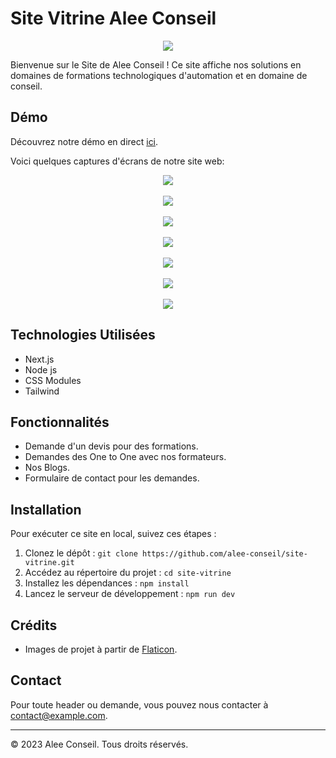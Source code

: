 # Site Vitrine Alee Conseil 

<div align="center"><img src="https://i.ibb.co/XXT3608/logo.png" /></div>

Bienvenue sur le Site de Alee Conseil ! Ce site affiche nos solutions en domaines de formations technologiques d'automation et en domaine de conseil.

## Démo
Découvrez notre démo en direct [ici](https://www.aleeconseil.com).

Voici quelques captures d'écrans de notre site web:
<div align="center"><img src="https://i.ibb.co/YQCy3XJ/image.png" /></div>
<br/>
<div align="center"><img src="https://i.ibb.co/qpkyKms/image.png" /></div>
<br/>
<div align="center"><img src="https://i.ibb.co/ThqVb6s/image.png" /></div>
<br/>
<div align="center"><img src="https://i.ibb.co/b73pb81/image.png" /></div>
<br/>
<div align="center"><img src="https://i.ibb.co/RSbVwgM/image.png" /></div>
<br/>
<div align="center"><img src="https://i.ibb.co/f24NhqX/image.png" /></div>
<br/>
<div align="center"><img src="https://i.ibb.co/r3ttXTz/image.png" /></div>

## Technologies Utilisées
- Next.js
- Node js
- CSS Modules
- Tailwind

## Fonctionnalités
- Demande d'un devis pour des formations.
- Demandes des One to One avec nos formateurs.
- Nos Blogs.
- Formulaire de contact pour les demandes.

## Installation
Pour exécuter ce site en local, suivez ces étapes :

1. Clonez le dépôt : `git clone https://github.com/alee-conseil/site-vitrine.git`
2. Accédez au répertoire du projet : `cd site-vitrine`
3. Installez les dépendances : `npm install`
4. Lancez le serveur de développement : `npm run dev`

## Crédits
- Images de projet à partir de [Flaticon](https://www.flaticon.com).

## Contact

Pour toute header ou demande, vous pouvez nous contacter à contact@example.com.

---

© 2023 Alee Conseil. Tous droits réservés.
